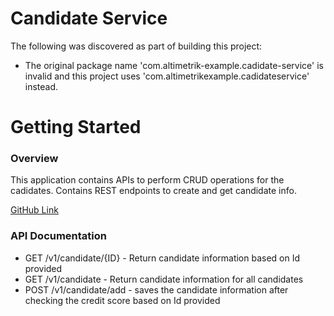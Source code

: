 # Candidate Service
The following was discovered as part of building this project:

* The original package name 'com.altimetrik-example.cadidate-service' is invalid and this project uses 'com.altimetrikexample.cadidateservice' instead.

# Getting Started

### Overview
This application contains APIs to perform CRUD operations for the cadidates. Contains REST endpoints to create
and get candidate info.

[GitHub Link](https://github.com/Mohnish57920/candidate-service)

### API Documentation

* GET /v1/candidate/{ID} - Return candidate information based on Id provided
* GET /v1/candidate - Return candidate information for all candidates
* POST /v1/candidate/add - saves the candidate information after checking the credit score
  based on Id provided



